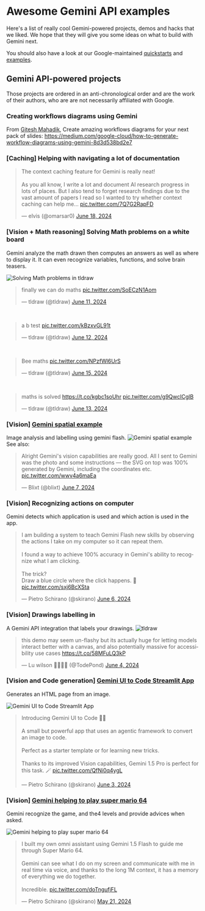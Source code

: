# Awesome Gemini API examples

Here's a list of really cool Gemini-powered projects, demos and hacks that we liked. We hope that they will give you some ideas on what to build with Gemini next.

You should also have a look at our Google-maintained [quickstarts](quickstarts/) and [examples](examples/).

## Gemini API-powered projects

Those projects are ordered in an anti-chronological order and are the work of their authors, who are are not necessarily affiliated with Google.

### Creating workflows diagrams using Gemini

From [Gitesh Mahadik](https://medium.com/@gitesh08), Create amazing workflows diagrams for your next pack of slides: https://medium.com/google-cloud/how-to-generate-workflow-diagrams-using-gemini-8d3d538bd2e7

### [Caching] Helping with navigating a lot of documentation 

<blockquote class="twitter-tweet"><p lang="en" dir="ltr">The context caching feature for Gemini is really neat!<br><br>As you all know, I write a lot and document AI research progress in lots of places. But I also tend to forget research findings due to the vast amount of papers I read so I wanted to try whether context caching can help me… <a href="https://t.co/7Q7G2RapFD">pic.twitter.com/7Q7G2RapFD</a></p>&mdash; elvis (@omarsar0) <a href="https://twitter.com/omarsar0/status/1803171489446785354?ref_src=twsrc%5Etfw">June 18, 2024</a></blockquote>


### [Vision + Math reasoning] Solving Math problems on a white board

Gemini analyze the math drawn then computes an answers as well as where to display it. It can even recognize variables, functions, and solve brain teasers.

![Solving Math problems in tldraw](https://pbs.twimg.com/media/GP818DAWUAEkZSA?format=jpg&name=900x900)

<blockquote class="twitter-tweet" data-media-max-width="560"><p lang="en" dir="ltr">finally we can do maths <a href="https://t.co/SoECzN1Aom">pic.twitter.com/SoECzN1Aom</a></p>&mdash; tldraw (@tldraw) <a href="https://twitter.com/tldraw/status/1800518368895934606?ref_src=twsrc%5Etfw">June 11, 2024</a></blockquote><br>

<blockquote class="twitter-tweet"><p lang="en" dir="ltr">a b test <a href="https://t.co/kBzxvGL91t">pic.twitter.com/kBzxvGL91t</a></p>&mdash; tldraw (@tldraw) <a href="https://twitter.com/tldraw/status/1800848829065068843?ref_src=twsrc%5Etfw">June 12, 2024</a></blockquote><br>

<blockquote class="twitter-tweet"><p lang="en" dir="ltr">Bee maths <a href="https://t.co/NPzfWl6UrS">pic.twitter.com/NPzfWl6UrS</a></p>&mdash; tldraw (@tldraw) <a href="https://twitter.com/tldraw/status/1801996964940095585?ref_src=twsrc%5Etfw">June 15, 2024</a></blockquote><br>

<blockquote class="twitter-tweet"><p lang="en" dir="ltr">maths is solved <a href="https://t.co/kgbc1soUhr">https://t.co/kgbc1soUhr</a> <a href="https://t.co/g9QwcICglB">pic.twitter.com/g9QwcICglB</a></p>&mdash; tldraw (@tldraw) <a href="https://twitter.com/tldraw/status/1801217844576747995?ref_src=twsrc%5Etfw">June 13, 2024</a></blockquote>

### [Vision] [Gemini spatial example](https://gemini-spatial-example.grantcuster.com/)

Image analysis and labelling using gemini flash.
![Gemini spatial example](https://github.com/GrantCuster/gemini-spatial-example/raw/main/gemini-spatial-example.gif)
See also:

<blockquote class="twitter-tweet"><p lang="en" dir="ltr">Alright Gemini&#39;s vision capabilities are really good. All I sent to Gemini was the photo and some instructions — the SVG on top was 100% generated by Gemini, including the coordinates etc. <a href="https://t.co/wwv4a6maEa">pic.twitter.com/wwv4a6maEa</a></p>&mdash; Blixt (@blixt) <a href="https://twitter.com/blixt/status/1799007168815141163?ref_src=twsrc%5Etfw">June 7, 2024</a></blockquote>

### [Vision] Recognizing actions on computer

Gemini detects which application is used and which action is used in the app.

<blockquote class="twitter-tweet" data-media-max-width="560"><p lang="en" dir="ltr">I am building a system to teach Gemini Flash new skills by observing the actions I take on my computer so it can repeat them.<br><br>I found a way to achieve 100% accuracy in Gemini&#39;s ability to recognize what I am clicking.<br><br>The trick? <br>Draw a blue circle where the click happens. 🔵 <a href="https://t.co/sxj6BcXSta">pic.twitter.com/sxj6BcXSta</a></p>&mdash; Pietro Schirano (@skirano) <a href="https://twitter.com/skirano/status/1798789123391762935?ref_src=twsrc%5Etfw">June 6, 2024</a></blockquote>

### [Vision] Drawings labelling in [<tldraw/>](https://tldraw.dev/)

A Gemini API integration that labels your drawings.
![tldraw](https://pbs.twimg.com/tweet_video_thumb/GPOT8XtXAAEHyxh.jpg)

<blockquote class="twitter-tweet" data-media-max-width="560"><p lang="en" dir="ltr">this demo may seem un-flashy but its actually huge for letting models interact better with a canvas, and also potentially massive for accessibility use cases <a href="https://t.co/58MFuLQ3kP">https://t.co/58MFuLQ3kP</a></p>&mdash; Lu wilson 🏳️‍🌈🏳️‍🌈 (@TodePond) <a href="https://twitter.com/TodePond/status/1797949557042753947?ref_src=twsrc%5Etfw">June 4, 2024</a></blockquote>

### [Vision and Code generation] [Gemini UI to Code Streamlit App](https://github.com/Doriandarko/gemini-ui-to-code)

Generates an HTML page from an image.

![Gemini UI to Code Streamlit App](https://pbs.twimg.com/ext_tw_video_thumb/1797737995325362176/pu/img/sA48r-MQRQouOJnW.jpg)
<blockquote class="twitter-tweet" data-media-max-width="560"><p lang="en" dir="ltr">Introducing Gemini UI to Code 🧑‍💻<br><br>A small but powerful app that uses an agentic framework to convert an image to code.<br><br>Perfect as a starter template or for learning new tricks.<br><br>Thanks to its improved Vision capabilities, Gemini 1.5 Pro is perfect for this task. 🪄 <a href="https://t.co/QfNi0q4ygL">pic.twitter.com/QfNi0q4ygL</a></p>&mdash; Pietro Schirano (@skirano) <a href="https://twitter.com/skirano/status/1797738751113998345?ref_src=twsrc%5Etfw">June 3, 2024</a></blockquote>

### [Vision] [Gemini helping to play super mario 64](https://t.co/doTngufjFL)

Gemini recognize the game, and the4 levels and provide advices when asked.

![Gemini helping to play super mario 64](https://pbs.twimg.com/ext_tw_video_thumb/1792945797765431296/pu/img/o4b_hjENB5fRhtSQ.jpg)

<blockquote class="twitter-tweet" data-media-max-width="560"><p lang="en" dir="ltr">I built my own omni assistant using Gemini 1.5 Flash to guide me through Super Mario 64. <br><br>Gemini can see what I do on my screen and communicate with me in real time via voice, and thanks to the long 1M context, it has a memory of everything we do together. <br><br>Incredible. <a href="https://t.co/doTngufjFL">pic.twitter.com/doTngufjFL</a></p>&mdash; Pietro Schirano (@skirano) <a href="https://twitter.com/skirano/status/1792948429754151293?ref_src=twsrc%5Etfw">May 21, 2024</a></blockquote>

